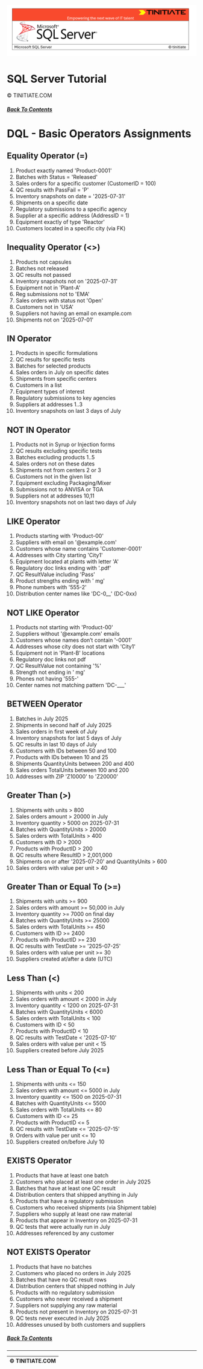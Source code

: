 ![SQL Server Tinitiate Image](../../../sqlserver-sql/sqlserver.png)

# SQL Server Tutorial
&copy; TINITIATE.COM

##### [Back To Contents](./README.md)

# DQL - Basic Operators Assignments

## Equality Operator (=)
1. Product exactly named 'Product-0001'
2. Batches with Status = 'Released'
3. Sales orders for a specific customer (CustomerID = 100)
4. QC results with PassFail = 'P'
5. Inventory snapshots on date = '2025-07-31'
6. Shipments on a specific date
7. Regulatory submissions to a specific agency
8. Supplier at a specific address (AddressID = 1)
9. Equipment exactly of type 'Reactor'
10. Customers located in a specific city (via FK)

## Inequality Operator (<>)
1. Products not capsules
2. Batches not released
3. QC results not passed
4. Inventory snapshots not on '2025-07-31'
5. Equipment not in 'Plant-A'
6. Reg submissions not to 'EMA'
7. Sales orders with status not 'Open'
8. Customers not in 'USA'
9. Suppliers not having an email on example.com
10. Shipments not on '2025-07-01'

## IN Operator
1. Products in specific formulations
2. QC results for specific tests
3. Batches for selected products
4. Sales orders in July on specific dates
5. Shipments from specific centers
6. Customers in a list
7. Equipment types of interest
8. Regulatory submissions to key agencies
9. Suppliers at addresses 1..3
10. Inventory snapshots on last 3 days of July

## NOT IN Operator
1. Products not in Syrup or Injection forms
2. QC results excluding specific tests
3. Batches excluding products 1..5
4. Sales orders not on these dates
5. Shipments not from centers 2 or 3
6. Customers not in the given list
7. Equipment excluding Packaging/Mixer
8. Submissions not to ANVISA or TGA
9. Suppliers not at addresses 10,11
10. Inventory snapshots not on last two days of July

## LIKE Operator
1. Products starting with 'Product-00'
2. Suppliers with email on '@example.com'
3. Customers whose name contains 'Customer-0001'
4. Addresses with City starting 'City1'
5. Equipment located at plants with letter 'A'
6. Regulatory doc links ending with '.pdf'
7. QC ResultValue including 'Pass'
8. Product strengths ending with ' mg'
9. Phone numbers with '555-2'
10. Distribution center names like 'DC-0__' (DC-0xx)

## NOT LIKE Operator
1. Products not starting with 'Product-00'
2. Suppliers without '@example.com' emails
3. Customers whose names don’t contain '-0001'
4. Addresses whose city does not start with 'City1'
5. Equipment not in 'Plant-B' locations
6. Regulatory doc links not pdf
7. QC ResultValue not containing '%'
8. Strength not ending in ' mg'
9. Phones not having '555-'
10. Center names not matching pattern 'DC-___'

## BETWEEN Operator
1. Batches in July 2025
2. Shipments in second half of July 2025
3. Sales orders in first week of July
4. Inventory snapshots for last 5 days of July
5. QC results in last 10 days of July
6. Customers with IDs between 50 and 100
7. Products with IDs between 10 and 25
8. Shipments QuantityUnits between 200 and 400
9. Sales orders TotalUnits between 100 and 200
10. Addresses with ZIP 'Z10000' to 'Z20000'

## Greater Than (>)
1. Shipments with units > 800
2. Sales orders amount > 20000 in July
3. Inventory quantity > 5000 on 2025-07-31
4. Batches with QuantityUnits > 20000
5. Sales orders with TotalUnits > 400
6. Customers with ID > 2000
7. Products with ProductID > 200
8. QC results where ResultID > 2,001,000
9. Shipments on or after '2025-07-20' and QuantityUnits > 600
10. Sales orders with value per unit > 40

## Greater Than or Equal To (>=)
1. Shipments with units >= 900
2. Sales orders with amount >= 50,000 in July
3. Inventory quantity >= 7000 on final day
4. Batches with QuantityUnits >= 25000
5. Sales orders with TotalUnits >= 450
6. Customers with ID >= 2400
7. Products with ProductID >= 230
8. QC results with TestDate >= '2025-07-25'
9. Sales orders with value per unit >= 30
10. Suppliers created at/after a date (UTC)

## Less Than (<)
1. Shipments with units < 200
2. Sales orders with amount < 2000 in July
3. Inventory quantity < 1200 on 2025-07-31
4. Batches with QuantityUnits < 6000
5. Sales orders with TotalUnits < 100
6. Customers with ID < 50
7. Products with ProductID < 10
8. QC results with TestDate < '2025-07-10'
9. Sales orders with value per unit < 15
10. Suppliers created before July 2025

## Less Than or Equal To (<=)
1. Shipments with units <= 150
2. Sales orders with amount <= 5000 in July
3. Inventory quantity <= 1500 on 2025-07-31
4. Batches with QuantityUnits <= 5500
5. Sales orders with TotalUnits <= 80
6. Customers with ID <= 25
7. Products with ProductID <= 5
8. QC results with TestDate <= '2025-07-15'
9. Orders with value per unit <= 10
10. Suppliers created on/before July 10

## EXISTS Operator
1. Products that have at least one batch
2. Customers who placed at least one order in July 2025
3. Batches that have at least one QC result
4. Distribution centers that shipped anything in July
5. Products that have a regulatory submission
6. Customers who received shipments (via Shipment table)
7. Suppliers who supply at least one raw material
8. Products that appear in Inventory on 2025-07-31
9. QC tests that were actually run in July
10. Addresses referenced by any customer

## NOT EXISTS Operator
1. Products that have no batches
2. Customers who placed no orders in July 2025
3. Batches that have no QC result rows
4. Distribution centers that shipped nothing in July
5. Products with no regulatory submission
6. Customers who never received a shipment
7. Suppliers not supplying any raw material
8. Products not present in Inventory on 2025-07-31
9. QC tests never executed in July 2025
10. Addresses unused by both customers and suppliers

##### [Back To Contents](./README.md)
***
| &copy; TINITIATE.COM |
|----------------------|
